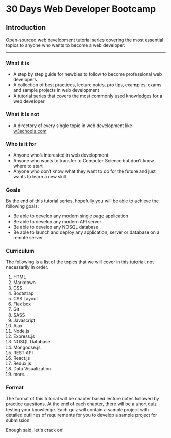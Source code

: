 # 30 Days Web Developer Bootcamp

## **Introduction**

Open-sourced web development tutorial series covering the most essential topics to anyone who wants to become a web developer:

---

### What it is

* A step by step guide for newbies to follow to become professional web developers
* A collection of best practices, lecture notes, pro tips, examples, exams and sample projects in web development
* A tutorial series that covers the most commonly used knowledges for a web developer

### What it is not

* A directory of every single topic in web development like [w3schools.com](http://w3schools.com)

### Who is it for

* Anyone who’s interested in web development
* Anyone who wants to transfer to Computer Science but don’t know where to start
* Anyone who don’t know what they want to do for the future and just wants to learn a new skill

### Goals

By the end of this tutorial series, hopefully you will be able to achieve the following goals:

* Be able to develop any modern single page application
* Be able to develop any modern API server
* Be able to develop any NOSQL database
* Be able to launch and deploy any application, server or database on a remote server

### Curriculum

The following is a list of the topics that we will cover in this tutorial, not necessarily in order.

1. HTML
2. Markdown
3. CSS
4. Bootstrap
5. CSS Layout
6. Flex box
7. Git
8. SASS
9. Javascript
10. Ajax
11. Node.js
12. Express.js
13. NOSQL Database
14. Mongoose.js
15. REST API
16. React.js
17. Redux.js
18. Data Visualization
19. more...

### Format

The format of this tutorial will be chapter based lecture notes followed by practice questions. At the end of each chapter, there will be a short quiz testing your knowledge. Each quiz will contain a sample project with detailed outlines of requirements for you to develop a sample project for submission.

Enough said, let's crack on!

